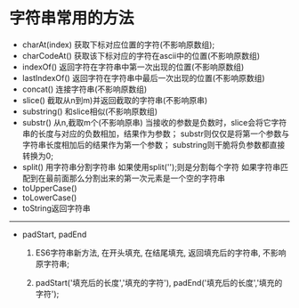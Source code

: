 # 字符串常用的方法
+ charAt(index) 获取下标对应位置的字符(不影响原数组);
+ charCodeAt() 获取该下标对应的字符在ascii中的位置(不影响原数组)
+ indexOf() 返回字符在字符串中第一次出现的位置(不影响原数组)
+ lastIndexOf() 返回字符在字符串中最后一次出现的位置(不影响原数组)
+ concat()	连接字符串(不影响原数组)
+ slice() 截取从n到m)并返回截取的字符串(不影响原串)
+ substring() 和slice相似(不影响原数组)
+ substr() 从n,截取m个(不影响原串)
	当接收的参数是负数时，slice会将它字符串的长度与对应的负数相加，结果作为参数；
	substr则仅仅是将第一个参数与字符串长度相加后的结果作为第一个参数；
	substring则干脆将负参数都直接转换为0;
+ split() 用字符串分割字符串
		如果使用split('');则是分割每个字符
		如果字符串匹配到在最前面那么分割出来的第一次元素是一个空的字符串
+ toUpperCase()
+ toLowerCase()
+ toString返回字符串

---
+ padStart, padEnd
	
	1. ES6字符串新方法, 在开头填充, 在结尾填充, 返回填充后的字符串, 不影响原字符串;

	2. padStart('填充后的长度','填充的字符'), padEnd('填充后的长度','填充的字符');